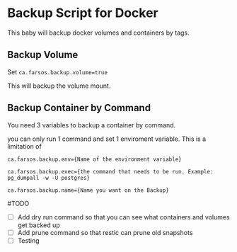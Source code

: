 # Backup Script for Docker

This baby will backup docker volumes and containers by tags.

## Backup Volume

Set `ca.farsos.backup.volume=true`

This will backup the volume mount.

## Backup Container by Command

You need 3 variables to backup a container by command.

you can only run 1 command and set 1 enviroment variable. This is a limitation of 

`ca.farsos.backup.env={Name of the environment variable}`

`ca.farsos.backup.exec={the command that needs to be run. Example: pg_dumpall -w -U postgres}`

`ca.farsos.backup.name={Name you want on the Backup}`

#TODO
- [ ] Add dry run command so that you can see what containers and volumes get backed up
- [ ] Add prune command so that restic can prune old snapshots
- [ ] Testing
